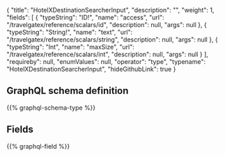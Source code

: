 {
  "title": "HotelXDestinationSearcherInput",
  "description": "",
  "weight": 1,
  "fields": [
    {
      "typeString": "ID!",
      "name": "access",
      "url": "/travelgatex/reference/scalars/id",
      "description": null,
      "args": null
    },
    {
      "typeString": "String!",
      "name": "text",
      "url": "/travelgatex/reference/scalars/string",
      "description": null,
      "args": null
    },
    {
      "typeString": "Int",
      "name": "maxSize",
      "url": "/travelgatex/reference/scalars/int",
      "description": null,
      "args": null
    }
  ],
  "requireby": null,
  "enumValues": null,
  "operator": "type",
  "typename": "HotelXDestinationSearcherInput",
  "hideGithubLink": true
}
## GraphQL schema definition

{{% graphql-schema-type %}}

## Fields

{{% graphql-field %}}
